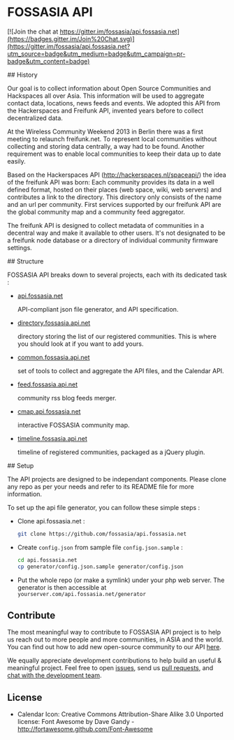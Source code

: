 FOSSASIA API
====

[![Join the chat at https://gitter.im/fossasia/api.fossasia.net](https://badges.gitter.im/Join%20Chat.svg)](https://gitter.im/fossasia/api.fossasia.net?utm_source=badge&utm_medium=badge&utm_campaign=pr-badge&utm_content=badge)

## History

Our goal is to collect information about Open Source Communities and Hackspaces all over Asia. This information will be used to aggregate contact data, locations, news feeds and events.
We adopted this API from the Hackerspaces and Freifunk API, invented years before to collect decentralized data.

At the Wireless Community Weekend 2013 in Berlin there was a first meeting to relaunch freifunk.net. To represent local communities without collecting and storing data centrally, a way had to be found. Another requirement was to enable local communities to keep their data up to date easily.

Based on the Hackerspaces API (http://hackerspaces.nl/spaceapi/) the idea of the freifunk API was born: Each community provides its data in a well defined format, hosted on their places (web space, wiki, web servers) and contributes a link to the directory. This directory only consists of the name and an url per community. First services supported by our freifunk API are the global community map and a community feed aggregator.

The freifunk API is designed to collect metadata of communities in a decentral way and make it available to other users. It's not designated to be a freifunk node database or a directory of individual community firmware settings.

## Structure

FOSSASIA API breaks down to several projects, each with its dedicated task : 

* [api.fossasia.net](https://github.com/fossasia/api.fossasia.net)

  API-compliant json file generator, and API specification.

* [directory.fossasia.api.net](https://github.com/fossasia/directory.api.fossasia.net)

  directory storing the list of our registered communities. This is where you should look at if you want to add yours.

* [common.fossasia.api.net](https://github.com/fossasia/common.api.fossasia.net)

  set of tools to collect and aggregate the API files, and the Calendar API.

* [feed.fossasia.api.net](https://github.com/fossasia/feed.api.fossasia.net)

  community rss blog feeds merger.

* [cmap.api.fossasia.net](https://github.com/fossasia/cmap.api.fossasia.net)

  interactive FOSSASIA community map.

* [timeline.fossasia.api.net](https://github.com/fossasia/timeline.api.fossasia.net) 

  timeline of registered communities, packaged as a jQuery plugin.

## Setup

The API projects are designed to be independant components. Please clone any repo as per your needs and refer to its README file for more information.

To set up the api file generator, you can follow these simple steps :

* Clone api.fossasia.net :

  ```sh
  git clone https://github.com/fossasia/api.fossasia.net
  ```

* Create `config.json` from sample file `config.json.sample` :

  ```sh
  cd api.fossasia.net
  cp generator/config.json.sample generator/config.json
  ```

* Put the whole repo (or make a symlink) under your php web server. The generator is then accessible at `yourserver.com/api.fossasia.net/generator`

## Contribute

The most meaningful way to contribute to FOSSASIA API project is to help us reach out to more people and more communities, in ASIA and the world. You can find out how to add new open-source community to our API [here](https://github.com/fossasia/directory.api.fossasia.net).

We equally appreciate development contributions to help build an useful & meaningful project. Feel free to open [issues](https://github.com/fossasia/directory.api.fossasia.net/issues), send us [pull requests](https://github.com/fossasia/directory.api.fossasia.net/pulls), and [chat with the development team](https://gitter.im/fossasia/api.fossasia.net).


## License
- Calendar Icon: Creative Commons Attribution-Share Alike 3.0 Unported license: Font Awesome by Dave Gandy - http://fortawesome.github.com/Font-Awesome
